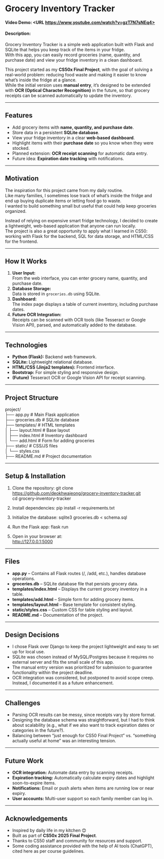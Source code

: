 # Grocery Inventory Tracker
#### Video Demo: <URL https://www.youtube.com/watch?v=gzT7N7sNEq4>
#### Description:
Grocery Inventory Tracker is a simple web application built with Flask and SQLite that helps you keep track of the items in your fridge.  
With this app, you can easily record groceries (name, quantity, and purchase date) and view your fridge inventory in a clean dashboard.  

This project started as my **CS50x Final Project**, with the goal of solving a real-world problem: reducing food waste and making it easier to know what’s inside the fridge at a glance.  
While the initial version uses **manual entry**, it’s designed to be extended with **OCR (Optical Character Recognition)** in the future, so that grocery receipts can be scanned automatically to update the inventory.

---

## Features
- Add grocery items with **name, quantity, and purchase date**.
- Store data in a persistent **SQLite database**.
- View your fridge inventory in a clear **web-based dashboard**.
- Highlight items with their **purchase date** so you know when they were stocked.
- Planned extension: **OCR receipt scanning** for automatic data entry.
- Future idea: **Expiration date tracking** with notifications.

---

## Motivation
The inspiration for this project came from my daily routine.  
Like many families, I sometimes lose track of what’s inside the fridge and end up buying duplicate items or letting food go to waste.  
I wanted to build something small but useful that could help keep groceries organized.  

Instead of relying on expensive smart fridge technology, I decided to create a lightweight, web-based application that anyone can run locally.  
The project is also a great opportunity to apply what I learned in CS50: working with Flask for the backend, SQL for data storage, and HTML/CSS for the frontend.

---

## How It Works
1. **User Input:**  
   From the web interface, you can enter grocery name, quantity, and purchase date.
2. **Database Storage:**  
   Data is stored in `groceries.db` using SQLite.
3. **Dashboard:**  
   The index page displays a table of current inventory, including purchase dates.
4. **Future OCR Integration:**  
   Receipts can be scanned with OCR tools (like Tesseract or Google Vision API), parsed, and automatically added to the database.

---

## Technologies
- **Python (Flask):** Backend web framework.
- **SQLite:** Lightweight relational database.
- **HTML/CSS (Jinja2 templates):** Frontend interface.
- **Bootstrap:** For simple styling and responsive design.
- **(Future)** Tesseract OCR or Google Vision API for receipt scanning.

---

## Project Structure

project/  
├── app.py # Main Flask application  
├── groceries.db # SQLite database  
├── templates/ # HTML templates  
│   ├── layout.html # Base layout  
│   ├── index.html # Inventory dashboard  
│   └── add.html # Form for adding groceries  
├── static/ # CSS/JS files  
│   └── styles.css  
├── README.md # Project documentation  

---

## Setup & Installation
1. Clone the repository:
   git clone https://github.com/deokhwajeong/grocery-inventory-tracker.git  
   cd grocery-inventory-tracker  

2. Install dependencies:
   pip install -r requirements.txt  

3. Initialize the database:
   sqlite3 groceries.db < schema.sql  

4. Run the Flask app:
   flask run  

5. Open in your browser at:  
   http://127.0.0.1:5000  

---

## Files
- **app.py** – Contains all Flask routes (/, /add, etc.), handles database operations.  
- **groceries.db** – SQLite database file that persists grocery data.  
- **templates/index.html** – Displays the current grocery inventory in a table.  
- **templates/add.html** – Simple form for adding grocery items.  
- **templates/layout.html** – Base template for consistent styling.  
- **static/styles.css** – Custom CSS for table styling and layout.  
- **README.md** – Documentation of the project.  

---

## Design Decisions
- I chose Flask over Django to keep the project lightweight and easy to set up for local use.  
- SQLite was chosen instead of MySQL/Postgres because it requires no external server and fits the small scale of this app.  
- The manual entry version was prioritized for submission to guarantee functionality within the project deadline.  
- OCR integration was considered, but postponed to avoid scope creep. Instead, I documented it as a future enhancement.  

---

## Challenges
- Parsing OCR results can be messy, since receipts vary by store format.  
- Designing the database schema was straightforward, but I had to think about scalability (e.g., what if we also want to track expiration dates or categories in the future?).  
- Balancing between “just enough for CS50 Final Project” vs. “something actually useful at home” was an interesting tension.  

---

## Future Work
- **OCR integration:** Automate data entry by scanning receipts.  
- **Expiration tracking:** Automatically calculate expiry dates and highlight soon-to-expire items.  
- **Notifications:** Email or push alerts when items are running low or near expiry.  
- **User accounts:** Multi-user support so each family member can log in.  

---

## Acknowledgements
- Inspired by daily life in my kitchen 😊  
- Built as part of **CS50x 2025 Final Project**.  
- Thanks to CS50 staff and community for resources and support.  
- Some coding assistance provided with the help of AI tools (ChatGPT), cited here as per course guidelines.  
